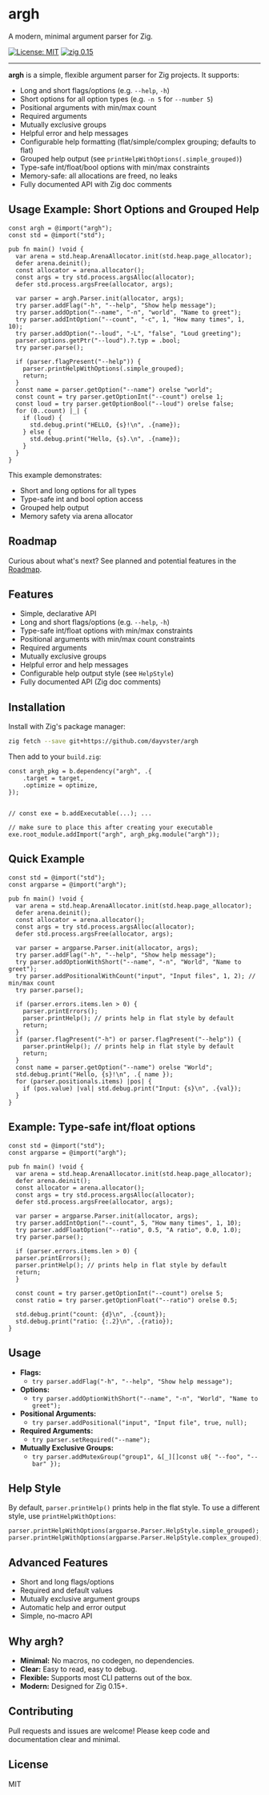 # argh

A modern, minimal argument parser for Zig.

[![License: MIT](https://img.shields.io/badge/license-MIT-blue.svg)](./LICENSE)
[![zig 0.15](https://img.shields.io/badge/zig-0.15-f7a41d?logo=zig)](https://ziglang.org/)

---



**argh** is a simple, flexible argument parser for Zig projects. It supports:
- Long and short flags/options (e.g. `--help`, `-h`)
- Short options for all option types (e.g. `-n 5` for `--number 5`)
- Positional arguments with min/max count
- Required arguments
- Mutually exclusive groups
- Helpful error and help messages
- Configurable help formatting (flat/simple/complex grouping; defaults to flat)
- Grouped help output (see `printHelpWithOptions(.simple_grouped)`)
- Type-safe int/float/bool options with min/max constraints
- Memory-safe: all allocations are freed, no leaks
- Fully documented API with Zig doc comments
## Usage Example: Short Options and Grouped Help

```zig
const argh = @import("argh");
const std = @import("std");

pub fn main() !void {
  var arena = std.heap.ArenaAllocator.init(std.heap.page_allocator);
  defer arena.deinit();
  const allocator = arena.allocator();
  const args = try std.process.argsAlloc(allocator);
  defer std.process.argsFree(allocator, args);

  var parser = argh.Parser.init(allocator, args);
  try parser.addFlag("-h", "--help", "Show help message");
  try parser.addOption("--name", "-n", "world", "Name to greet");
  try parser.addIntOption("--count", "-c", 1, "How many times", 1, 10);
  try parser.addOption("--loud", "-L", "false", "Loud greeting");
  parser.options.getPtr("--loud").?.typ = .bool;
  try parser.parse();

  if (parser.flagPresent("--help")) {
    parser.printHelpWithOptions(.simple_grouped);
    return;
  }
  const name = parser.getOption("--name") orelse "world";
  const count = try parser.getOptionInt("--count") orelse 1;
  const loud = try parser.getOptionBool("--loud") orelse false;
  for (0..count) |_| {
    if (loud) {
      std.debug.print("HELLO, {s}!\n", .{name});
    } else {
      std.debug.print("Hello, {s}.\n", .{name});
    }
  }
}
```

This example demonstrates:
- Short and long options for all types
- Type-safe int and bool option access
- Grouped help output
- Memory safety via arena allocator

## Roadmap

Curious about what's next? See planned and potential features in the [Roadmap](./ROADMAP.md).


## Features

- Simple, declarative API
- Long and short flags/options (e.g. `--help`, `-h`)
- Type-safe int/float options with min/max constraints
- Positional arguments with min/max count constraints
- Required arguments
- Mutually exclusive groups
- Helpful error and help messages
- Configurable help output style (see `HelpStyle`)
- Fully documented API (Zig doc comments)

## Installation

Install with Zig's package manager:

```sh
zig fetch --save git+https://github.com/dayvster/argh
```

Then add to your `build.zig`:

```zig
const argh_pkg = b.dependency("argh", .{
    .target = target,
    .optimize = optimize,
});


// const exe = b.addExecutable(...); ...

// make sure to place this after creating your executable
exe.root_module.addImport("argh", argh_pkg.module("argh"));
```

## Quick Example

```zig
const std = @import("std");
const argparse = @import("argh");

pub fn main() !void {
  var arena = std.heap.ArenaAllocator.init(std.heap.page_allocator);
  defer arena.deinit();
  const allocator = arena.allocator();
  const args = try std.process.argsAlloc(allocator);
  defer std.process.argsFree(allocator, args);

  var parser = argparse.Parser.init(allocator, args);
  try parser.addFlag("-h", "--help", "Show help message");
  try parser.addOptionWithShort("--name", "-n", "World", "Name to greet");
  try parser.addPositionalWithCount("input", "Input files", 1, 2); // min/max count
  try parser.parse();

  if (parser.errors.items.len > 0) {
    parser.printErrors();
    parser.printHelp(); // prints help in flat style by default
    return;
  }
  if (parser.flagPresent("-h") or parser.flagPresent("--help")) {
    parser.printHelp(); // prints help in flat style by default
    return;
  }
  const name = parser.getOption("--name") orelse "World";
  std.debug.print("Hello, {s}!\n", .{ name });
  for (parser.positionals.items) |pos| {
    if (pos.value) |val| std.debug.print("Input: {s}\n", .{val});
  }
}
```

## Example: Type-safe int/float options

```zig
const std = @import("std");
const argparse = @import("argh");

pub fn main() !void {
  var arena = std.heap.ArenaAllocator.init(std.heap.page_allocator);
  defer arena.deinit();
  const allocator = arena.allocator();
  const args = try std.process.argsAlloc(allocator);
  defer std.process.argsFree(allocator, args);

  var parser = argparse.Parser.init(allocator, args);
  try parser.addIntOption("--count", 5, "How many times", 1, 10);
  try parser.addFloatOption("--ratio", 0.5, "A ratio", 0.0, 1.0);
  try parser.parse();

  if (parser.errors.items.len > 0) {
  parser.printErrors();
  parser.printHelp(); // prints help in flat style by default
  return;
  }

  const count = try parser.getOptionInt("--count") orelse 5;
  const ratio = try parser.getOptionFloat("--ratio") orelse 0.5;

  std.debug.print("count: {d}\n", .{count});
  std.debug.print("ratio: {:.2}\n", .{ratio});
}
```

## Usage

- **Flags:**
  - `try parser.addFlag("-h", "--help", "Show help message");`
- **Options:**
  - `try parser.addOptionWithShort("--name", "-n", "World", "Name to greet");`
- **Positional Arguments:**
  - `try parser.addPositional("input", "Input file", true, null);`
- **Required Arguments:**
  - `try parser.setRequired("--name");`
- **Mutually Exclusive Groups:**
  - `try parser.addMutexGroup("group1", &[_][]const u8{ "--foo", "--bar" });`

## Help Style

By default, `parser.printHelp()` prints help in the flat style.
To use a different style, use `printHelpWithOptions`:

```zig
parser.printHelpWithOptions(argparse.Parser.HelpStyle.simple_grouped);
parser.printHelpWithOptions(argparse.Parser.HelpStyle.complex_grouped);
```

## Advanced Features

- Short and long flags/options
- Required and default values
- Mutually exclusive argument groups
- Automatic help and error output
- Simple, no-macro API

## Why argh?

- **Minimal:** No macros, no codegen, no dependencies.
- **Clear:** Easy to read, easy to debug.
- **Flexible:** Supports most CLI patterns out of the box.
- **Modern:** Designed for Zig 0.15+.

## Contributing

Pull requests and issues are welcome! Please keep code and documentation clear and minimal.

## License

MIT

